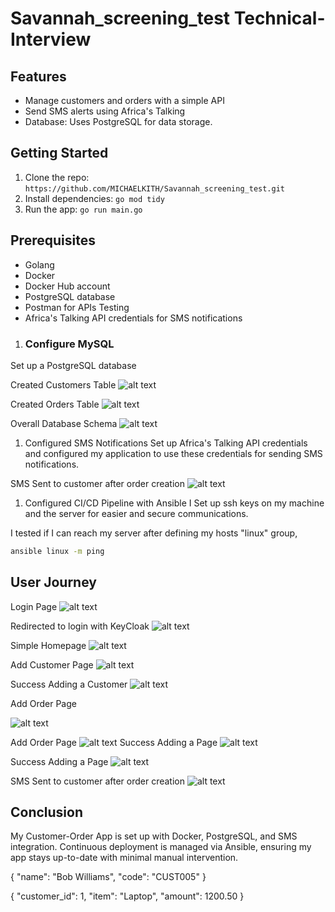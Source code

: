 # Savannah_screening_test Technical-Interview

## Features

- Manage customers and orders with a simple API
- Send SMS alerts using Africa's Talking
- Database: Uses PostgreSQL for data storage.

## Getting Started

1. Clone the repo: `https://github.com/MICHAELKITH/Savannah_screening_test.git `
2. Install dependencies: `go mod tidy`
3. Run the app: `go run main.go`


## Prerequisites
- Golang
- Docker
- Docker Hub account
- PostgreSQL database
- Postman for APIs Testing 
- Africa's Talking API credentials for SMS notifications



1. ### Configure MySQL
Set up a  PostgreSQL database

Created Customers Table
![alt text](images/customers.png)

Created Orders Table
![alt text](images/orderstable.png)

Overall Database Schema
![alt text](<images/Overal.png>)

1. Configured SMS Notifications
Set up Africa's Talking API credentials and configured my application to use these credentials for sending SMS notifications.

SMS Sent to customer after order creation
![alt text](images/sms2.png)

1.  Configured CI/CD Pipeline with Ansible
I Set up ssh keys on my machine and the server for easier and secure communications.

I tested if I can reach my server after defining my hosts "linux" group,
```sh
ansible linux -m ping
```


## User Journey
Login Page
![alt text](screenshots/Login-page.png)

Redirected to login with KeyCloak
![alt text](screenshots/login-redirect.png)

Simple Homepage
![alt text](images/homepage.png)

Add Customer Page
![alt text](images/customerpage.png)

Success Adding a Customer
![alt text](images/customersucces.png)

Add Order Page

![alt text](images/orderspage.png)



Add Order Page
![alt text](images/order_added.png)
Success Adding a Page
![alt text](screenshots/add-order-success.png)

Success Adding a Page
![alt text](images/addneworder.png)

SMS Sent to customer after order creation
![alt text](images/sms.png)


## Conclusion
My Customer-Order App is set up with Docker, PostgreSQL, and SMS integration. Continuous deployment is managed via Ansible, ensuring my app stays up-to-date with minimal manual intervention.

{
  "name": "Bob Williams",
  "code": "CUST005"
}

{
  "customer_id": 1,
  "item": "Laptop",
  "amount": 1200.50
}
